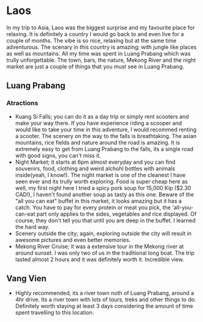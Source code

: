 # Laos
In my trip to Asia, Laos was the biggest surprise and my favourite place for relaxing. It is definitely a country I would go back to and even live for a couple of months. The vibe is so nice, relaxing but at the same time adventurous.
The scenary in this country is amazing; with jungle like places as well as mountains. All my time was spent in Luang Prabang which was trully unforgettable. The town, bars, the nature, Mekong River and the night market are just a couple of things that you must see in Luang Prabang.

## Luang Prabang
### Atractions
- Kuang Si Falls; you can do it as a day trip or simply rent scooters and make your way there. If you have experience riding a scooper and would like to take your time in this adventure, I would recommed renting a scooter. The scenery on the way to the falls is breathtaking. The asian mountains, rice fields and nature around the road is amazing. It is extremely easy to get from Luang Prabang to the falls, its a single road with good signs, you can't miss it.
- Night Market; it starts at 6pm almost everyday and you can find souvenirs, food, clothing and weird alchohl bottles with animals inside(yeah, I know!). The night market is one of the cleanest I have seen ever and its trully worth exploring. Food is super cheap here as well, my first night here I tried a spicy pork soup for 15,000 Kip ($2.30 CAD!), I haven't found another soup as tasty as this one.
  Beware of the "all you can eat" buffet in this market, it looks amazing but it has a catch. You have to pay for every protein or meat you pick, the 'all-you-can-eat part only applies to the sides, vegetables and rice displayed. Of course, they don't tell you that until you are deep in the buffet. I learned the hard way.
- Scenery outside the city; again, exploring outside the city will result in awesome pictures and even better memories.
- Mekong River Cruise; it was a extensive tour in the Mekong river at around sunset. I was only two of us in the traditional long boat. The trip lasted almost 2 hours and it was definitely worth it. Incredible view.

## Vang Vien
- Highly recommended, its a river town noth of Luang Prabang, around a 4hr drive. Its a river town with lots of tours, treks and other things to do. Definitely worth staying at least 3 days considering the amount of time spent travelling to this location.
